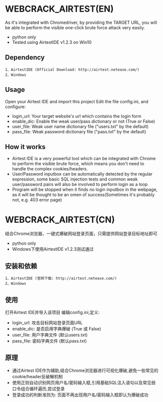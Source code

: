 WEBCRACK_AIRTEST(EN)
======

As it's integrated with Chromedriver, by providing the TARGET URL, you will be able to perform the visible one-click brute force attack very easily.
* python only
* Tested using AirtestIDE v1.2.3 on Win10

Dependency 
-------------

	1、AirtestIDE (Official Download: http://airtest.netease.com/)
	2、Windows

    
Usage
-------------

Open your Airtest IDE and import this project
Edit the file config.ini, and configure:
* login_url: Your target website's url which contains the login form
* enable_dic: Enable the weak user/pass dictionary or not (True or False)
* user_file: Weak user name dictionary file ("users.txt" by the default)
* pass_file: Weak password dictionary file ("pass.txt" by the default) 


How it works
-------------

- Airtest IDE is a very powerful tool which can be integrated with Chrome to perform the visible brute force, which means you don't need to handle the complex cookies/headers.
- User/Password inputbox can be automatically detected by the regular expression, some basic SQL injection tests and common weak user/password pairs will also be involved to perform login as a loop
- Program will be stopped when it finds no login inputbox in the webpage, as it will be thought to be an omen of success(Sometimes it's probably not, e.g. 403 error page)







WEBCRACK_AIRTEST(CN)
======

结合Chrome浏览器，一键式爆破网站登录页面，只需提供网站登录目标地址即可
* python only
* Windows下使用AirtestIDE v1.2.3测试通过

安装和依赖
-------------

	1、AirtestIDE (官网下载: http://airtest.netease.com/)
	2、Windows

    
使用
-------------

打开Airtest IDE并导入该项目
编辑config.ini,定义:
* login_url: 攻击目标网站登录页面URL
* enable_dic: 是否启用字典爆破 (True 或 False)
* user_file: 用户字典文件 (默认users.txt)
* pass_file: 密码字典文件 (默认pass.txt) 


原理
-------------

- 通过Airtest IDE作为辅助,结合Chrome浏览器进行可视化爆破,避免一些常见的cookie/header反破解机制
- 使用正则自动识别网页用户名/密码输入框,引用基础SQL注入语句以及常见弱口令组合循环遍历,尝试登录
- 登录成功的判断准则为: 页面不再出现用户名/密码输入框即认为爆破成功
